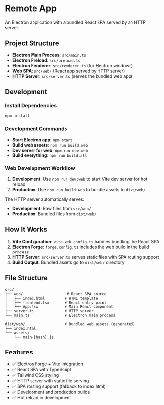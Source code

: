# Remote App

An Electron application with a bundled React SPA served by an HTTP server.

## Project Structure

- **Electron Main Process**: `src/main.ts`
- **Electron Preload**: `src/preload.ts`
- **Electron Renderer**: `src/renderer.ts` (for Electron windows)
- **Web SPA**: `src/web/` (React app served by HTTP server)
- **HTTP Server**: `src/server.ts` (serves the bundled web app)

## Development

### Install Dependencies

```bash
npm install
```

### Development Commands

- **Start Electron app**: `npm start`
- **Build web assets**: `npm run build:web`
- **Dev server for web**: `npm run dev:web`
- **Build everything**: `npm run build:all`

### Web Development Workflow

1. **Development**: Use `npm run dev:web` to start Vite dev server for hot reload
2. **Production**: Use `npm run build:web` to bundle assets to `dist/web/`

The HTTP server automatically serves:

- **Development**: Raw files from `src/web/`
- **Production**: Bundled files from `dist/web/`

## How It Works

1. **Vite Configuration**: `vite.web.config.ts` handles bundling the React SPA
2. **Electron Forge**: `forge.config.ts` includes the web build in the build process
3. **HTTP Server**: `src/server.ts` serves static files with SPA routing support
4. **Build Output**: Bundled assets go to `dist/web/` directory

## File Structure

```
src/
├── web/                    # React SPA source
│   ├── index.html         # HTML template
│   ├── frontend.tsx       # React entry point
│   └── App.tsx            # Main React component
├── server.ts              # HTTP server
└── main.ts                # Electron main process

dist/web/                  # Bundled web assets (generated)
├── index.html
└── assets/
    └── main-[hash].js
```

## Features

- ✅ Electron Forge + Vite integration
- ✅ React SPA with TypeScript
- ✅ Tailwind CSS styling
- ✅ HTTP server with static file serving
- ✅ SPA routing support (fallback to index.html)
- ✅ Development and production builds
- ✅ Hot reload in development
